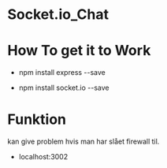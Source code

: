 # Socket.io_Chat

# How To get it to Work

- npm install express --save

- npm install socket.io --save

# Funktion

kan give problem hvis man har slået firewall til.

- localhost:3002
